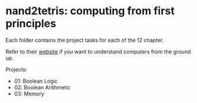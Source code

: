 # nand2tetris: computing from first principles

Each folder contains the project tasks for each of the 12 chapter.

Refer to their [website](https://www.nand2tetris.org/) if you want to understand computers from the ground up.

Projects:
* 01: Boolean Logic
* 02: Boolean Arithmetic
* 03: Memory
